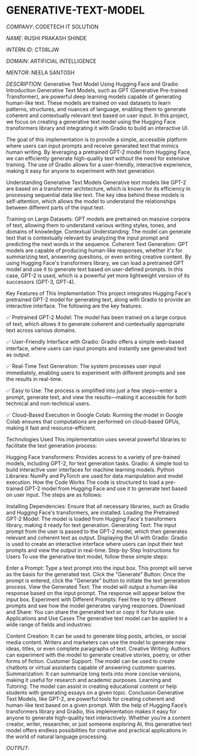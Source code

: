 # GENERATIVE-TEXT-MODEL

*COMPANY*: CODETECH IT SOLUTION

*NAME*: RUSHI PRAKASH SHINDE

*INTERN ID*: CT08LJW

*DOMAIN*: ARTIFICIAL INTELLIGENCE

*MENTOR*: NEELA SANTOSH

*DESCRIPTION*: Generative Text Model Using Hugging Face and Gradio
Introduction
Generative Text Models, such as GPT (Generative Pre-trained Transformer), are powerful deep learning models capable of generating human-like text. These models are trained on vast datasets to learn patterns, structures, and nuances of language, enabling them to generate coherent and contextually relevant text based on user input. In this project, we focus on creating a generative text model using the Hugging Face transformers library and integrating it with Gradio to build an interactive UI.

The goal of this implementation is to provide a simple, accessible platform where users can input prompts and receive generated text that mimics human writing. By leveraging a pretrained GPT-2 model from Hugging Face, we can efficiently generate high-quality text without the need for extensive training. The use of Gradio allows for a user-friendly, interactive experience, making it easy for anyone to experiment with text generation.

Understanding Generative Text Models
Generative text models like GPT-2 are based on a transformer architecture, which is known for its efficiency in processing sequential data like text. The key idea behind these models is self-attention, which allows the model to understand the relationships between different parts of the input text.

Training on Large Datasets: GPT models are pretrained on massive corpora of text, allowing them to understand various writing styles, tones, and domains of knowledge.
Contextual Understanding: The model can generate text that is contextually relevant by analyzing the input prompt and predicting the next words in the sequence.
Coherent Text Generation: GPT models are capable of producing human-like responses, whether it's for summarizing text, answering questions, or even writing creative content.
By using Hugging Face's transformers library, we can load a pretrained GPT model and use it to generate text based on user-defined prompts. In this case, GPT-2 is used, which is a powerful yet more lightweight version of its successors (GPT-3, GPT-4).

Key Features of This Implementation
This project integrates Hugging Face's pretrained GPT-2 model for generating text, along with Gradio to provide an interactive interface. The following are the key features:

✅ Pretrained GPT-2 Model: The model has been trained on a large corpus of text, which allows it to generate coherent and contextually appropriate text across various domains.

✅ User-Friendly Interface with Gradio: Gradio offers a simple web-based interface, where users can input prompts and instantly see generated text as output.

✅ Real-Time Text Generation: The system processes user input immediately, enabling users to experiment with different prompts and see the results in real-time.

✅ Easy to Use: The process is simplified into just a few steps—enter a prompt, generate text, and view the results—making it accessible for both technical and non-technical users.

✅ Cloud-Based Execution in Google Colab: Running the model in Google Colab ensures that computations are performed on cloud-based GPUs, making it fast and resource-efficient.

Technologies Used
This implementation uses several powerful libraries to facilitate the text generation process:

Hugging Face transformers: Provides access to a variety of pre-trained models, including GPT-2, for text generation tasks.
Gradio: A simple tool to build interactive user interfaces for machine learning models.
Python Libraries: NumPy and PyTorch are used for data manipulation and model execution.
How the Code Works
The code is structured to load a pre-trained GPT-2 model from Hugging Face and use it to generate text based on user input. The steps are as follows:

Installing Dependencies: Ensure that all necessary libraries, such as Gradio and Hugging Face's transformers, are installed.
Loading the Pretrained GPT-2 Model: The model is loaded from Hugging Face's transformers library, making it ready for text generation.
Generating Text: The input prompt from the user is passed to the GPT-2 model, which then generates relevant and coherent text as output.
Displaying the UI with Gradio: Gradio is used to create an interactive interface where users can input their text prompts and view the output in real-time.
Step-by-Step Instructions for Users
To use the generative text model, follow these simple steps:

Enter a Prompt: Type a text prompt into the input box. This prompt will serve as the basis for the generated text.
Click the "Generate" Button: Once the prompt is entered, click the "Generate" button to initiate the text generation process.
View the Generated Text: The model will output a human-like response based on the input prompt. The response will appear below the input box.
Experiment with Different Prompts: Feel free to try different prompts and see how the model generates varying responses.
Download and Share: You can share the generated text or copy it for future use.
Applications and Use Cases
The generative text model can be applied in a wide range of fields and industries:

Content Creation: It can be used to generate blog posts, articles, or social media content. Writers and marketers can use the model to generate new ideas, titles, or even complete paragraphs of text.
Creative Writing: Authors can experiment with the model to generate creative stories, poetry, or other forms of fiction.
Customer Support: The model can be used to create chatbots or virtual assistants capable of answering customer queries.
Summarization: It can summarize long texts into more concise versions, making it useful for research and academic purposes.
Learning and Tutoring: The model can assist in creating educational content or help students with generating essays on a given topic.
Conclusion
Generative Text Models, like GPT-2, are powerful tools for creating coherent and human-like text based on a given prompt. With the help of Hugging Face’s transformers library and Gradio, this implementation makes it easy for anyone to generate high-quality text interactively. Whether you’re a content creator, writer, researcher, or just someone exploring AI, this generative text model offers endless possibilities for creative and practical applications in the world of natural language processing.

*OUTPUT*: 
